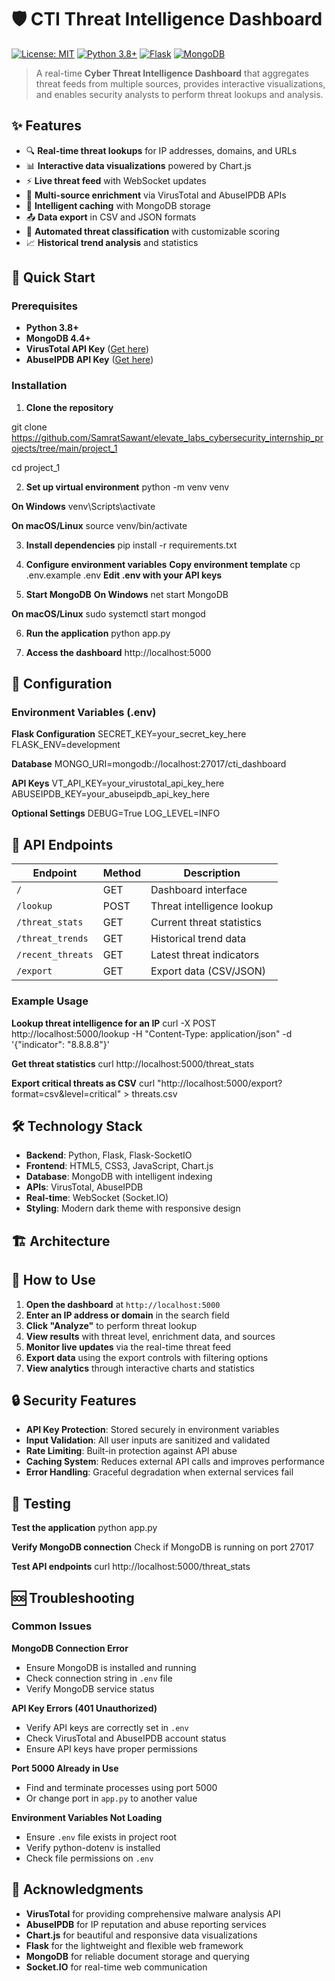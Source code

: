 # 🛡️ CTI Threat Intelligence Dashboard

[![License: MIT](https://img.shields.io/badge/License-MIT-yellow.svg)](https://opensource.org/licenses/MIT)
[![Python 3.8+](https://img.shields.io/badge/python-3.8+-blue.svg)](https://www.python.org/downloads/)
[![Flask](https://img.shields.io/badge/Flask-2.3.0-green.svg)](https://flask.palletsprojects.com/)
[![MongoDB](https://img.shields.io/badge/MongoDB-6.0+-green.svg)](https://www.mongodb.com/)

> A real-time **Cyber Threat Intelligence Dashboard** that aggregates threat feeds from multiple sources, provides interactive visualizations, and enables security analysts to perform threat lookups and analysis.

## ✨ Features

- 🔍 **Real-time threat lookups** for IP addresses, domains, and URLs
- 📊 **Interactive data visualizations** powered by Chart.js
- ⚡ **Live threat feed** with WebSocket updates
- 🔗 **Multi-source enrichment** via VirusTotal and AbuseIPDB APIs
- 💾 **Intelligent caching** with MongoDB storage
- 📤 **Data export** in CSV and JSON formats
- 🎯 **Automated threat classification** with customizable scoring
- 📈 **Historical trend analysis** and statistics

## 🚀 Quick Start

### Prerequisites

- **Python 3.8+**
- **MongoDB 4.4+**
- **VirusTotal API Key** ([Get here](https://www.virustotal.com/gui/join-us))
- **AbuseIPDB API Key** ([Get here](https://www.abuseipdb.com/register))

### Installation

1. **Clone the repository**

git clone https://github.com/SamratSawant/elevate_labs_cybersecurity_internship_projects/tree/main/project_1

cd project_1

2. **Set up virtual environment**
  python -m venv venv

  **On Windows**
  venv\Scripts\activate

  **On macOS/Linux**
  source venv/bin/activate

3. **Install dependencies**
  pip install -r requirements.txt

4. **Configure environment variables**
  **Copy environment template**
  cp .env.example .env
  **Edit .env with your API keys**

5. **Start MongoDB**
  **On Windows**
  net start MongoDB

**On macOS/Linux**
  sudo systemctl start mongod

6. **Run the application**
  python app.py

7. **Access the dashboard**
  http://localhost:5000

## 🔧 Configuration

### Environment Variables (.env)
**Flask Configuration**
  SECRET_KEY=your_secret_key_here
  FLASK_ENV=development

**Database**
  MONGO_URI=mongodb://localhost:27017/cti_dashboard

**API Keys**
  VT_API_KEY=your_virustotal_api_key_here
  ABUSEIPDB_KEY=your_abuseipdb_api_key_here

**Optional Settings**
  DEBUG=True
  LOG_LEVEL=INFO

## 🔌 API Endpoints

| Endpoint | Method | Description |
|----------|---------|-------------|
| `/` | GET | Dashboard interface |
| `/lookup` | POST | Threat intelligence lookup |
| `/threat_stats` | GET | Current threat statistics |
| `/threat_trends` | GET | Historical trend data |
| `/recent_threats` | GET | Latest threat indicators |
| `/export` | GET | Export data (CSV/JSON) |

### Example Usage
**Lookup threat intelligence for an IP**
  curl -X POST http://localhost:5000/lookup
  -H "Content-Type: application/json"
  -d '{"indicator": "8.8.8.8"}'

**Get threat statistics**
  curl http://localhost:5000/threat_stats

**Export critical threats as CSV**
  curl "http://localhost:5000/export?format=csv&level=critical" > threats.csv

## 🛠️ Technology Stack

- **Backend**: Python, Flask, Flask-SocketIO
- **Frontend**: HTML5, CSS3, JavaScript, Chart.js
- **Database**: MongoDB with intelligent indexing
- **APIs**: VirusTotal, AbuseIPDB
- **Real-time**: WebSocket (Socket.IO)
- **Styling**: Modern dark theme with responsive design

## 🏗️ Architecture



## 📸 How to Use

1. **Open the dashboard** at `http://localhost:5000`
2. **Enter an IP address or domain** in the search field
3. **Click "Analyze"** to perform threat lookup
4. **View results** with threat level, enrichment data, and sources
5. **Monitor live updates** via the real-time threat feed
6. **Export data** using the export controls with filtering options
7. **View analytics** through interactive charts and statistics

## 🔒 Security Features

- **API Key Protection**: Stored securely in environment variables
- **Input Validation**: All user inputs are sanitized and validated
- **Rate Limiting**: Built-in protection against API abuse
- **Caching System**: Reduces external API calls and improves performance
- **Error Handling**: Graceful degradation when external services fail

## 🧪 Testing
**Test the application**
python app.py

**Verify MongoDB connection**
Check if MongoDB is running on port 27017

**Test API endpoints**
curl http://localhost:5000/threat_stats

## 🆘 Troubleshooting

### Common Issues

**MongoDB Connection Error**
- Ensure MongoDB is installed and running
- Check connection string in `.env` file
- Verify MongoDB service status

**API Key Errors (401 Unauthorized)**
- Verify API keys are correctly set in `.env`
- Check VirusTotal and AbuseIPDB account status
- Ensure API keys have proper permissions

**Port 5000 Already in Use**
- Find and terminate processes using port 5000
- Or change port in `app.py` to another value

**Environment Variables Not Loading**
- Ensure `.env` file exists in project root
- Verify python-dotenv is installed
- Check file permissions on `.env`

## 🙏 Acknowledgments

- **VirusTotal** for providing comprehensive malware analysis API
- **AbuseIPDB** for IP reputation and abuse reporting services
- **Chart.js** for beautiful and responsive data visualizations
- **Flask** for the lightweight and flexible web framework
- **MongoDB** for reliable document storage and querying
- **Socket.IO** for real-time web communication
